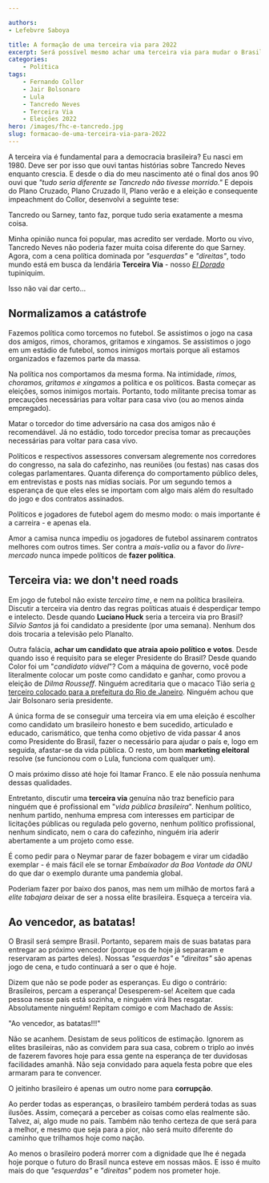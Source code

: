 ```yaml
---

authors:
- Lefebvre Saboya

title: A formação de uma terceira via para 2022
excerpt: Será possível mesmo achar uma terceira via para mudar o Brasil para a melhor?
categories:
    - Política
tags:
    - Fernando Collor
    - Jair Bolsonaro
    - Lula
    - Tancredo Neves
    - Terceira Via
    - Eleições 2022
hero: /images/fhc-e-tancredo.jpg
slug: formacao-de-uma-terceira-via-para-2022
---
```


A terceira via é fundamental para a democracia brasileira? Eu nasci em 1980. Deve ser por isso que ouvi tantas histórias sobre Tancredo Neves enquanto crescia. E desde o dia do meu nascimento até o final dos anos 90 ouvi que *"tudo seria diferente se Tancredo não tivesse morrido."* E depois do Plano Cruzado, Plano Cruzado II, Plano verão e a eleição e consequente impeachment do Collor, desenvolvi a seguinte tese:

Tancredo ou Sarney, tanto faz, porque tudo seria exatamente a mesma coisa.

Minha opinião nunca foi popular, mas acredito ser verdade. Morto ou vivo, Tancredo Neves não poderia fazer muita coisa diferente do que Sarney. Agora, com a cena política dominada por *"esquerdas"* e *"direitas"*, todo mundo está em busca da lendária **Terceira Via** - nosso *[El Dorado](https://pt.wikipedia.org/wiki/Eldorado)* tupiniquim.

Isso não vai dar certo...

## Normalizamos a catástrofe

Fazemos política como torcemos no futebol. Se assistimos o jogo na casa dos amigos, rimos, choramos, gritamos e xingamos. Se assistimos o jogo em um estádio de futebol, somos inimigos mortais porque ali estamos organizados e fazemos parte da massa. 

Na política nos comportamos da mesma forma. Na intimidade, *rimos, choramos, gritamos e xingamos* a política e os políticos. Basta começar as eleições, somos inimigos mortais. Portanto, todo militante precisa tomar as precauções necessárias para voltar para casa vivo (ou ao menos ainda empregado).

Matar o torcedor do time adversário na casa dos amigos não é recomendável. Já no estádio, todo torcedor precisa tomar as precauções necessárias para voltar para casa vivo.

Políticos e respectivos assessores conversam alegremente nos corredores do congresso, na sala do cafezinho, nas reuniões (ou festas) nas casas dos colegas parlamentares. Quanta diferença do comportamento público deles, em entrevistas e posts nas mídias sociais. Por um segundo temos a esperança de que eles eles se importam com algo mais além do resultado do jogo e dos contratos assinados. 

Políticos e jogadores de futebol agem do mesmo modo: o mais importante é a carreira - e apenas ela.

Amor a camisa nunca impediu os jogadores de futebol assinarem contratos melhores com outros times. Ser contra a *mais-valia* ou a favor do *livre-mercado* nunca impede políticos de **fazer política**. 

## Terceira via: we don't need roads

Em jogo de futebol não existe *terceiro time*, e nem na política brasileira. Discutir a terceira via dentro das regras políticas atuais é desperdiçar tempo e intelecto. Desde quando **Luciano Huck** seria a terceira via pro Brasil? *Silvio Santos* já foi candidato a presidente (por uma semana). Nenhum dos dois trocaria a televisão pelo Planalto. 

Outra falácia, **achar um candidato que atraia apoio político e votos**. Desde quando isso é requisito para se eleger Presidente do Brasil? Desde quando Color foi um "*candidato viável*"? Com a máquina de governo, você pode literalmente colocar um poste como candidato e ganhar, como provou a eleição de *Dilma Rousseff*. Ninguém acreditaria que o macaco Tião seria [o terceiro colocado para a prefeitura do Rio de Janeiro](https://www.youtube.com/watch?v=88wxPsAkSrw). Ninguém achou que Jair Bolsonaro seria presidente.

A única forma de se conseguir uma terceira via em uma eleição é escolher como candidato um brasileiro honesto e bem sucedido, articulado e educado, carismático, que tenha como objetivo de vida passar 4 anos como Presidente do Brasil, fazer o necessário para ajudar o país e, logo em seguida, afastar-se da vida pública. O resto, um bom **marketing eleitoral** resolve (se funcionou com o Lula, funciona com qualquer um).

O mais próximo disso até hoje foi Itamar Franco. E ele não possuía nenhuma dessas qualidades.

Entretanto, discutir uma **terceira via** genuína não traz benefício para ninguém que é profissional em "*vida pública brasileira*". Nenhum político, nenhum partido, nenhuma empresa com interesses em participar de licitações públicas ou regulada pelo governo, nenhum político profissional, nenhum sindicato, nem o cara do cafezinho, ninguém iria aderir abertamente a um projeto como esse. 

É como pedir para o Neymar parar de fazer bobagem e virar um cidadão exemplar - é mais fácil ele se tornar *Embaixador da Boa Vontade da ONU* do que dar o exemplo durante uma pandemia global.

Poderiam fazer por baixo dos panos, mas nem um milhão de mortos fará a *elite tabajara* deixar de ser a nossa elite brasileira. Esqueça a terceira via.

## Ao vencedor, as batatas!

O Brasil será sempre Brasil. Portanto, separem mais de suas batatas para entregar ao próximo vencedor (porque os de hoje já separaram e reservaram as partes deles). Nossas *"esquerdas"* e *"direitas"* são apenas jogo de cena, e tudo continuará a ser o que é hoje. 

Dizem que não se pode poder as esperanças. Eu digo o contrário: Brasileiros, percam a esperança! Desesperem-se! Aceitem que cada pessoa nesse país está sozinha, e ninguém virá lhes resgatar. Absolutamente ninguém! Repitam comigo e com Machado de Assis:

"Ao vencedor, as batatas!!!"

Não se acanhem. Desistam de seus políticos de estimação. Ignorem as elites brasileiras, não as convidem para sua casa, cobrem o triplo ao invés de fazerem favores hoje para essa gente na esperança de ter duvidosas facilidades amanhã. Não seja convidado para aquela festa pobre que eles armaram para te convencer.

O jeitinho brasileiro é apenas um outro nome para **corrupção**.

Ao perder todas as esperanças, o brasileiro também perderá todas as suas ilusões. Assim, começará a perceber as coisas como elas realmente são. Talvez, ai, algo mude no país. Também não tenho certeza de que será para a melhor, e mesmo que seja para a pior, não será muito diferente do caminho que trilhamos hoje como nação.

Ao menos o brasileiro poderá morrer com a dignidade que lhe é negada hoje porque o futuro do Brasil nunca esteve em nossas mãos. E isso é muito mais do que *"esquerdas"* e *"direitas"* podem nos prometer hoje.

